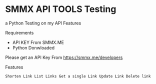 # SMMX API TOOLS Testing
a Python Testing on my API Features

Requirements
- API KEY From SMMX.ME
- Python Donwloaded


Please get an API Key From
https://smmx.me/developers


Features

`Shorten Link
List Links
Get a single Link
Update Link Delete link`
